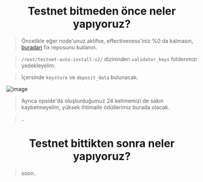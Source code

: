 <h1 align="center"> Testnet bitmeden önce neler yapıyoruz? </h1>

> Öncelikle eğer node'unuz aktifse, effectiveness'iniz %0 da kalmasın, [buradan](https://github.com/ruesandora/Opside/blob/main/problem_fix.md) fix reposunu kullanın.

> `/root/testnet-auto-install-v2/` dizininden `validator_keys` folderımızı yedekleyelim. 

> İçersinde `keystore` ve `deposit_data` bulunacak.

![image](https://github.com/ruesandora/Opside/assets/101149671/eb0f7403-ba59-46b6-afdd-e138cf82fce3)

> Ayrıca opside'da oluşturduğumuz 24 kelimemizi de sakın kaybetmeyelim, yüksek ihtimalle ödüllerimiz burada olacak.

> ..

<h1 align="center"> Testnet bittikten sonra neler yapıyoruz? </h1>

> soon..

